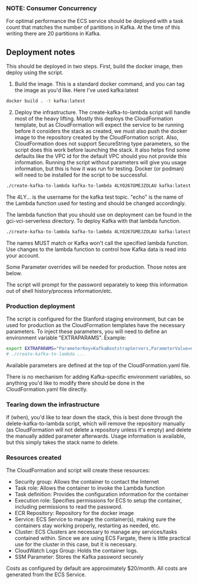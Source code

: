 ### NOTE: Consumer Concurrency

For optimal performance the ECS service should be deployed with a task count that matches the number of partitions in Kafka.  At the time of this writing there are 20 partitions in Kafka.

## Deployment notes

This should be deployed in two steps. First, build the docker image, then
deploy using the script.

1. Build the image. This is a standard docker command, and you can tag
   the image as you'd like. Here I've used kafka:latest

```sh
docker build . -t kafka:latest
```
2. Deploy the infrastructure. The create-kafka-to-lambda script will handle
   most of the heavy lifting. Mostly this deploys the CloudFormation template,
   but as CloudFormation will expect the service to be running before it considers
   the stack as created, we must also push the docker image to the repository
   created by the CloudFormation script. Also, CloudFormation does not support
   SecureString type parameters, so the script does this work before launching
   the stack. It also helps find some defaults like the VPC id for the default
   VPC should you not provide this information. Running the script without
   parameters will give you usage information, but this is how it was run for
   testing. Docker (or podman) will need to be installed for the script to
   be successful.

```sh
./create-kafka-to-lambda kafka-to-lambda 4LYO267GMEJZOLAU kafka:latest echo
```

   The 4LY... is the username for the kafka test topic. "echo" is the name
   of the Lambda function used for testing and should be changed accordingly.
   
   The lambda function that you should use on deployment can be found in the gci-vci-serverless directory.  To deploy Kafka with that lambda function.
   
   ```sh
   ./create-kafka-to-lambda kafka-to-lambda 4LYO267GMEJZOLAU kafka:latest gci-vci-serverless-template-gci-vci-kafka-cspec
   ```

   The names MUST match or Kafka won't call the specified lambda function. Use changes to the lambda function to control how Kafka data is read into your account.

   Some Parameter overrides will be needed for production. Those notes are below.

   The script will prompt for the password separately to keep this information
   out of shell history/process information/etc.

### Production deployment

   The script is configured for the Stanford staging environment, but can
   be used for production as the CloudFormation templates have the necessary
   parameters. To inject these parameters, you will need to define an
   environment variable "EXTRAPARAMS". Example:

 ```sh
 export EXTRAPARAMS="ParameterKey=KafkaBootstrapServers,ParameterValue=myservers:9092 ParameterKey=KafkaTopicName,ParameterValue=stanford-prod"
 # ./create-kafka-to-lambda ...
 ```

   Available parameters are defined at the top of the CloudFormation.yaml file.

   There is no mechanism for adding Kafka-specific environment variables, so
   anything you'd like to modify there should be done in the CloudFormation.yaml
   file directly.

### Tearing down the infrastructure

   If (when), you'd like to tear down the stack, this is best done through
   the delete-kafka-to-lambda script, which will remove the repository manually
   (as CloudFormation will not delete a repository unless it's empty) and
   delete the manually added parameter afterwards. Usage information is
   available, but this simply takes the stack name to delete.

### Resources created

   The CloudFormation and script will create these resources:

   * Security group: Allows the container to contact the Internet
   * Task role: Allows the container to invoke the Lambda function
   * Task definition: Provides the configuration information for the container
   * Execution role: Specifies permissions for ECS to setup the container,
                     including permissions to read the password.
   * ECR Repository: Repository for the docker image
   * Service: ECS Service to manage the container(s), making sure the containers
              stay working properly, restarting as needed, etc.
   * Cluster: ECS Clusters are necessary to manage any services/tasks contained
              within. Since we are using ECS Fargate, there is little practical
              use for the cluster in this case, but it is necessary.
   * CloudWatch Logs Group: Holds the container logs.
   * SSM Parameter: Stores the Kafka password securely

   Costs as configured by default are approximately $20/month. All costs are
   generated from the ECS Service.
